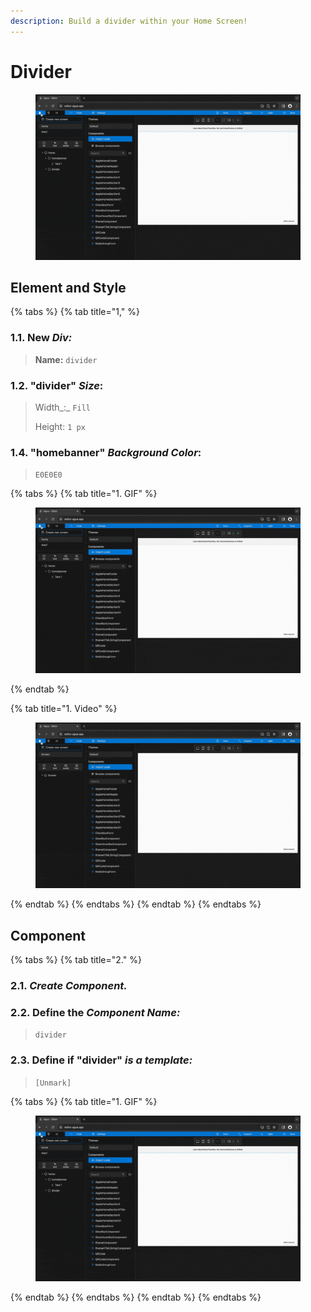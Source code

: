 ```yaml
---
description: Build a divider within your Home Screen!
---
```


# Divider

<figure><img src="../../../.gitbook/assets/Divider_2-min (1).gif" alt=""><figcaption></figcaption></figure>

## Element and Style



{% tabs %}
{% tab title="1," %}
### **1.1.** New _Div:_

> **Name:** `divider`

### **1.2.** "divider" _Size_:

> Width_:_ `Fill`
>
> Height: `1 px`

### 1.4. "homebanner" _Background Color_:

> `E0E0E0`

{% tabs %}
{% tab title="1. GIF" %}
<figure><img src="../../../.gitbook/assets/Divider_1-min (1).gif" alt=""><figcaption></figcaption></figure>
{% endtab %}

{% tab title="1. Video" %}
<figure><img src="../../../.gitbook/assets/Change_canva_views-min.gif" alt=""><figcaption></figcaption></figure>
{% endtab %}
{% endtabs %}
{% endtab %}
{% endtabs %}



## Component



{% tabs %}
{% tab title="2." %}
### **2.1.** _Create Component._

### **2.2.** Define the _Component Name:_

> `divider`

### **2.3.** Define if "divider" _is a template:_

> `[Unmark]`

{% tabs %}
{% tab title="1. GIF" %}
<figure><img src="../../../.gitbook/assets/Divider_2-min (1).gif" alt=""><figcaption></figcaption></figure>
{% endtab %}
{% endtabs %}
{% endtab %}
{% endtabs %}
